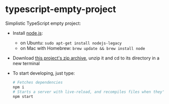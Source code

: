 # typescript-empty-project

Simplistic TypeScript empty project:

- Install [node.js](https://nodejs.org/):
  - on Ubuntu: `sudo apt-get install nodejs-legacy`
  - on Mac with Homebrew: `brew update && brew install node`
- Download [this project's zip archive](https://github.com/ochafik/typescript-empty-project/archive/master.zip), unzip it and cd to its directory in a new terminal
- To start developing, just type:

  ```bash
  # Fetches dependencies
  npm i
  # Starts a server with live-reload, and recompiles files when they're saved:
  npm start
  ```
